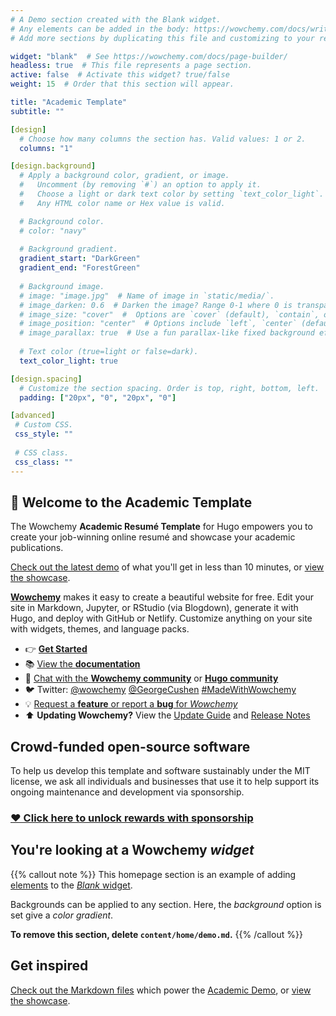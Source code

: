 ```yaml
---
# A Demo section created with the Blank widget.
# Any elements can be added in the body: https://wowchemy.com/docs/writing-markdown-latex/
# Add more sections by duplicating this file and customizing to your requirements.

widget: "blank"  # See https://wowchemy.com/docs/page-builder/
headless: true  # This file represents a page section.
active: false  # Activate this widget? true/false
weight: 15  # Order that this section will appear.

title: "Academic Template"
subtitle: ""

[design]
  # Choose how many columns the section has. Valid values: 1 or 2.
  columns: "1"

[design.background]
  # Apply a background color, gradient, or image.
  #   Uncomment (by removing `#`) an option to apply it.
  #   Choose a light or dark text color by setting `text_color_light`.
  #   Any HTML color name or Hex value is valid.

  # Background color.
  # color: "navy"
  
  # Background gradient.
  gradient_start: "DarkGreen"
  gradient_end: "ForestGreen"
  
  # Background image.
  # image: "image.jpg"  # Name of image in `static/media/`.
  # image_darken: 0.6  # Darken the image? Range 0-1 where 0 is transparent and 1 is opaque.
  # image_size: "cover"  #  Options are `cover` (default), `contain`, or `actual` size.
  # image_position: "center"  # Options include `left`, `center` (default), or `right`.
  # image_parallax: true  # Use a fun parallax-like fixed background effect? true/false
  
  # Text color (true=light or false=dark).
  text_color_light: true

[design.spacing]
  # Customize the section spacing. Order is top, right, bottom, left.
  padding: ["20px", "0", "20px", "0"]

[advanced]
 # Custom CSS. 
 css_style: ""
 
 # CSS class.
 css_class: ""
---
```


## 👋 Welcome to the Academic Template

The Wowchemy **Academic Resumé Template** for Hugo empowers you to create your job-winning online resumé and showcase your academic publications.

[Check out the latest demo](https://academic-demo.netlify.app) of what you'll get in less than 10 minutes, or [view the showcase](https://wowchemy.com/user-stories/).

[**Wowchemy**](https://wowchemy.com) makes it easy to create a beautiful website for free. Edit your site in Markdown, Jupyter, or RStudio (via Blogdown), generate it with Hugo, and deploy with GitHub or Netlify. Customize anything on your site with widgets, themes, and language packs.

- 👉 [**Get Started**](https://wowchemy.com/docs/install/)
- 📚 [View the **documentation**](https://wowchemy.com/docs/)
- 💬 [Chat with the **Wowchemy community**](https://discord.gg/z8wNYzb) or [**Hugo community**](https://discourse.gohugo.io)
- 🐦 Twitter: [@wowchemy](https://twitter.com/wowchemy) [@GeorgeCushen](https://twitter.com/GeorgeCushen) [#MadeWithWowchemy](https://twitter.com/search?q=%23MadeWithWowchemy&src=typed_query)
- 💡 [Request a **feature** or report a **bug** for _Wowchemy_](https://github.com/wowchemy/wowchemy-hugo-modules/issues)
- ⬆️ **Updating Wowchemy?** View the [Update Guide](https://wowchemy.com/docs/update/) and [Release Notes](https://wowchemy.com/updates/)

## Crowd-funded open-source software

To help us develop this template and software sustainably under the MIT license, we ask all individuals and businesses that use it to help support its ongoing maintenance and development via sponsorship.

### [❤️ Click here to unlock rewards with sponsorship](https://wowchemy.com/plans/)

## You're looking at a Wowchemy _widget_

{{% callout note %}}
This homepage section is an example of adding [elements](https://wowchemy.com/docs/content/writing-markdown-latex/) to the [_Blank_ widget](https://wowchemy.com/docs/widget/).

Backgrounds can be applied to any section. Here, the _background_ option is set give a _color gradient_.

**To remove this section, delete `content/home/demo.md`.**
{{% /callout %}}

## Get inspired

[Check out the Markdown files](https://github.com/wowchemy/starter-academic/tree/master/exampleSite) which power the [Academic Demo](https://academic-demo.netlify.app), or [view the showcase](https://wowchemy.com/user-stories/).
